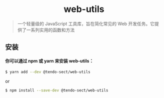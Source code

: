 <h1 align="center">web-utils</h1>

> 一个轻量级的 JavaScript 工具库，旨在简化常见的 Web 开发任务。它提供了一系列实用的函数和方法

## 安装

#### 你可以通过 npm 或 yarn 来安装 web-utils：

```sh
$ yarn add --dev @tendo-sect/web-utils
```
or
```sh
$ npm install --save-dev @tendo-sect/web-utils
```